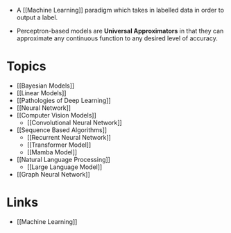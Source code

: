 * A [[Machine Learning]] paradigm which takes in labelled data in order to output a label. 

* Perceptron-based models are **Universal Approximators** in that they can approximate any continuous function to any desired level of accuracy.

# Topics
* [[Bayesian Models]]
* [[Linear Models]]
* [[Pathologies of Deep Learning]]
* [[Neural Network]]
* [[Computer Vision Models]]
	* [[Convolutional Neural Network]]
* [[Sequence Based Algorithms]]
	* [[Recurrent Neural Network]]
	* [[Transformer Model]]
	* [[Mamba Model]]
* [[Natural Language Processing]]
	* [[Large Language Model]]
* [[Graph Neural Network]]
# Links
* [[Machine Learning]]